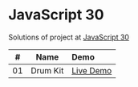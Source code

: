 # JavaScript 30

Solutions of project at [JavaScript 30](https://courses.wesbos.com/account/access/5fec20de3a75762422aab859/view/194130650)

|  #  | Name     | Demo                                                               |
| :-: | -------- | :----------------------------------------------------------------- |
| 01  | Drum Kit | [Live Demo](https://sarangwadode.github.io/javascript30/Drum-Kit/) |
